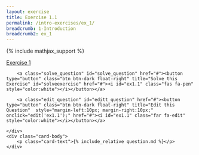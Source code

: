 ```yaml
---
layout: exercise
title: Exercise 1.1
permalink: /intro-exercises/ex_1/
breadcrumb: 1-Introduction
breadcrumb2: ex_1
---
```


{% include mathjax_support %}




<div class="card">
    <div class="card-header p-2">
        <a href='#' class="p-2">Exercise 1</a>

        <a class="solve_question" id="solve_question" href="#"><button type="button" class="btn btn-dark float-right" title="Solve this Exercise" id="solveexercise" href="#"><i id="ex1.1" class="fas fa-pen" style="color:white"></i></button></a>

        <a class="edit_question" id="editt_question" href="#"><button type="button" class="btn btn-dark float-right" title="Edit this Question"  style="margin-left:10px; margin-right:10px;" onclick="edit('ex1.1');" href="#"><i id="ex1.1" class="far fa-edit" style="color:white"></i></button></a>

    </div>
    <div class="card-body">
        <p class="card-text">{% include_relative question.md %}</p>
    </div>
</div>

<br>
